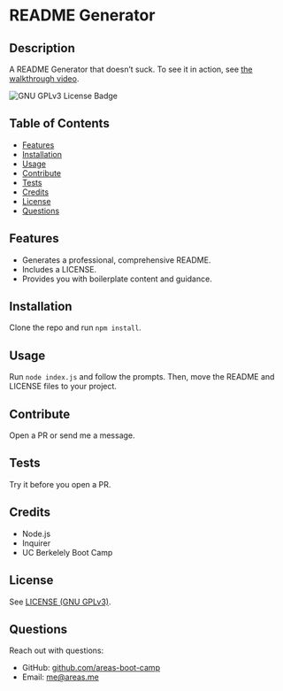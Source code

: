 # README Generator
## Description
A README Generator that doesn’t suck. To see it in action, see [the walkthrough video](https://drive.google.com/file/d/1mhQmO5RbNGBUYB4bA78Q8JLsONsG2yFL/view).

<!-- if appropriate, add a screenshot ![image-alt](image-url) -->

![GNU GPLv3 License Badge](https://img.shields.io/github/license/areas-boot-camp/09-readme-generator)


## Table of Contents
- [Features](#features)
- [Installation](#installation)
- [Usage](#usage)
- [Contribute](#contribute)
- [Tests](#tests)
- [Credits](#credits)
- [License](#license)
- [Questions](#questions)


## Features
- Generates a professional, comprehensive README.
- Includes a LICENSE.
- Provides you with boilerplate content and guidance.


## Installation
Clone the repo and run `npm install`.


## Usage
Run `node index.js` and follow the prompts. Then, move the README and LICENSE files to your project.


## Contribute
Open a PR or send me a message.


## Tests
Try it before you open a PR.


## Credits
- Node.js
- Inquirer
- UC Berkelely Boot Camp


## License
See [LICENSE (GNU GPLv3)](./LICENSE).


## Questions
Reach out with questions:

- GitHub: [github.com/areas-boot-camp](https://github.com/areas-boot-camp)
- Email: [me@areas.me](mailto:me@areas.me)
